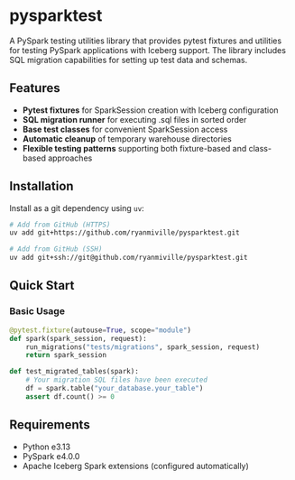# pysparktest

A PySpark testing utilities library that provides pytest fixtures and utilities for testing PySpark applications with Iceberg support. The library includes SQL migration capabilities for setting up test data and schemas.

## Features

- **Pytest fixtures** for SparkSession creation with Iceberg configuration
- **SQL migration runner** for executing .sql files in sorted order
- **Base test classes** for convenient SparkSession access
- **Automatic cleanup** of temporary warehouse directories
- **Flexible testing patterns** supporting both fixture-based and class-based approaches

## Installation

Install as a git dependency using `uv`:

```bash
# Add from GitHub (HTTPS)
uv add git+https://github.com/ryanmiville/pysparktest.git

# Add from GitHub (SSH)
uv add git+ssh://git@github.com/ryanmiville/pysparktest.git
```

## Quick Start

### Basic Usage

```python
@pytest.fixture(autouse=True, scope="module")
def spark(spark_session, request):
    run_migrations("tests/migrations", spark_session, request)
    return spark_session

def test_migrated_tables(spark):
    # Your migration SQL files have been executed
    df = spark.table("your_database.your_table")
    assert df.count() >= 0
```

## Requirements

- Python e3.13
- PySpark e4.0.0
- Apache Iceberg Spark extensions (configured automatically)